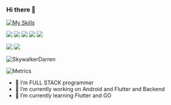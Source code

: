 ### Hi there 👋
[![My Skills](https://skillicons.dev/icons?i=androidstudio,bash,c,cpp,dart,flutter,firebase,git,go,idea,java,jenkins,kotlin,linux,mysql,nginx,py,qt,raspberrypi,rust&perline=10)](https://skillicons.dev)

![](https://img.shields.io/badge/language-dart-blue)
![](https://img.shields.io/badge/language-go-blue)
![](https://img.shields.io/badge/language-python-blue)
![](https://img.shields.io/badge/language-kotlin-orange)
![](https://img.shields.io/badge/language-rust-red)

![](https://img.shields.io/badge/E--mail-my@skywalkerdarren.com-brightgreen)
![](https://visitor-badge.glitch.me/badge?page_id=skywalkerdarren)

![SkywalkerDarren](https://github-readme-stats.vercel.app/api?username=SkywalkerDarren&show_icons=true&count_private=true)

![Metrics](https://metrics.lecoq.io/skywalkerdarren?template=classic&config.timezone=Asia%2FShanghai)

- 🚀 I‘m FULL STACK programmer
- 🔭 I’m currently working on Android and Flutter and Backend
- 🌱 I’m currently learning Flutter and GO
